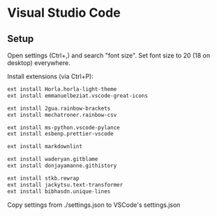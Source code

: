 # Visual Studio Code

## Setup

Open settings (Ctrl+,) and search "font size". Set font size to 20 (18 on desktop) everywhere.

Install extensions (via Ctrl+P):

```bash
ext install Horla.horla-light-theme
ext install emmanuelbeziat.vscode-great-icons

ext install 2gua.rainbow-brackets
ext install mechatroner.rainbow-csv

ext install ms-python.vscode-pylance
ext install esbenp.prettier-vscode

ext install markdownlint

ext install waderyan.gitblame
ext install donjayamanne.githistory

ext install stkb.rewrap
ext install jackytsu.text-transformer
ext install bibhasdn.unique-lines
```

Copy settings from ./settings.json to VSCode's settings.json
